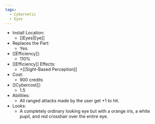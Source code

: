 ```yaml
---
tags:
  - Cybernetic
  - Eyes
---
```

* Install Location:
	* [[Eyes|Eye]]
* Replaces the Part:
	* Yes.
* [[Efficiency]]:
	* 110%
* [[Efficiency]] Effects:
	* +[[Sight-Based Perception]]
* Cost:
	* 900 credits
* [[Cybercost]]:
	* 1.5
* Abilities:
	* All ranged attacks made by the user get +1 to hit.
* Looks:
	* A completely ordinary looking eye but with a orange iris, a white pupil, and red crosshair over the entire eye.